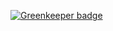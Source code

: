 

[![Greenkeeper badge](https://badges.greenkeeper.io/mikeal/countryico.svg)](https://greenkeeper.io/)